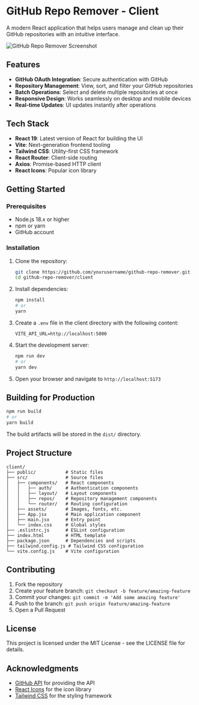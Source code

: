 # GitHub Repo Remover - Client

A modern React application that helps users manage and clean up their GitHub repositories with an intuitive interface.

![GitHub Repo Remover Screenshot](screenshot.png)

## Features

- **GitHub OAuth Integration**: Secure authentication with GitHub
- **Repository Management**: View, sort, and filter your GitHub repositories
- **Batch Operations**: Select and delete multiple repositories at once
- **Responsive Design**: Works seamlessly on desktop and mobile devices
- **Real-time Updates**: UI updates instantly after operations

## Tech Stack

- **React 19**: Latest version of React for building the UI
- **Vite**: Next-generation frontend tooling
- **Tailwind CSS**: Utility-first CSS framework
- **React Router**: Client-side routing
- **Axios**: Promise-based HTTP client
- **React Icons**: Popular icon library

## Getting Started

### Prerequisites

- Node.js 18.x or higher
- npm or yarn
- GitHub account

### Installation

1. Clone the repository:
   ```bash
   git clone https://github.com/yourusername/github-repo-remover.git
   cd github-repo-remover/client
   ```

2. Install dependencies:
   ```bash
   npm install
   # or
   yarn
   ```

3. Create a `.env` file in the client directory with the following content:
   ```
   VITE_API_URL=http://localhost:5000
   ```

4. Start the development server:
   ```bash
   npm run dev
   # or
   yarn dev
   ```

5. Open your browser and navigate to `http://localhost:5173`

## Building for Production

```bash
npm run build
# or
yarn build
```

The build artifacts will be stored in the `dist/` directory.

## Project Structure

```
client/
├── public/           # Static files
├── src/              # Source files
│   ├── components/   # React components
│   │   ├── auth/     # Authentication components
│   │   ├── layout/   # Layout components
│   │   ├── repos/    # Repository management components
│   │   └── router/   # Routing configuration
│   ├── assets/       # Images, fonts, etc.
│   ├── App.jsx       # Main application component
│   ├── main.jsx      # Entry point
│   └── index.css     # Global styles
├── .eslintrc.js      # ESLint configuration
├── index.html        # HTML template
├── package.json      # Dependencies and scripts
├── tailwind.config.js # Tailwind CSS configuration
└── vite.config.js    # Vite configuration
```

## Contributing

1. Fork the repository
2. Create your feature branch: `git checkout -b feature/amazing-feature`
3. Commit your changes: `git commit -m 'Add some amazing feature'`
4. Push to the branch: `git push origin feature/amazing-feature`
5. Open a Pull Request

## License

This project is licensed under the MIT License - see the LICENSE file for details.

## Acknowledgments

- [GitHub API](https://docs.github.com/en/rest) for providing the API
- [React Icons](https://react-icons.github.io/react-icons/) for the icon library
- [Tailwind CSS](https://tailwindcss.com/) for the styling framework

